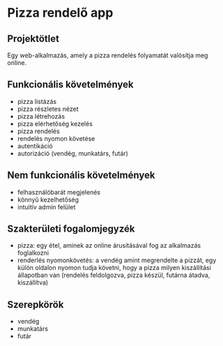 # Pizza rendelő app

## Projektötlet
Egy web-alkalmazás, amely a pizza rendelés folyamatát valósítja meg online.
## Funkcionális követelmények
- pizza listázás
- pizza részletes nézet
- pizza létrehozás
- pizza elérhetőség kezelés
- pizza rendelés
- rendelés nyomon követése
- autentikáció
- autorizáció (vendég, munkatárs, futár)
## Nem funkcionális követelmények
- felhasználóbarát megjelenés
- könnyű kezelhetőség
- intuitív admin felület
## Szakterületi fogalomjegyzék
- pizza: egy étel, aminek az online árusításával fog az alkalmazás foglalkozni
- renderlés nyomonkövetés: a vendég amint megrendelte a pizzát, egy külön oldalon nyomon tudja követni, hogy a pizza milyen kiszállítási állapotban van (rendelés feldolgozva, pizza készül, futárna átadva, kiszállítva)
## Szerepkörök
- vendég
- munkatárs
- futár